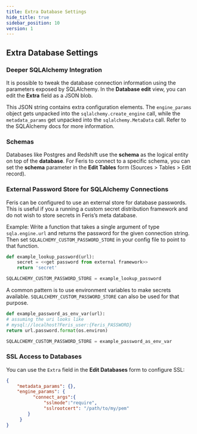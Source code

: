 ```yaml
---
title: Extra Database Settings
hide_title: true
sidebar_position: 10
version: 1
---
```


## Extra Database Settings

### Deeper SQLAlchemy Integration

It is possible to tweak the database connection information using the parameters exposed by
SQLAlchemy. In the **Database edit** view, you can edit the **Extra** field as a JSON blob.

This JSON string contains extra configuration elements. The `engine_params` object gets unpacked
into the `sqlalchemy.create_engine` call, while the `metadata_params` get unpacked into the
`sqlalchemy.MetaData` call. Refer to the SQLAlchemy docs for more information.

### Schemas

Databases like Postgres and Redshift use the **schema** as the logical entity on top of the
**database**. For Feris to connect to a specific schema, you can set the **schema** parameter in
the **Edit Tables** form (Sources > Tables > Edit record).

### External Password Store for SQLAlchemy Connections

Feris can be configured to use an external store for database passwords. This is useful if you a
running a custom secret distribution framework and do not wish to store secrets in Feris’s meta
database.

Example: Write a function that takes a single argument of type `sqla.engine.url` and returns the
password for the given connection string. Then set `SQLALCHEMY_CUSTOM_PASSWORD_STORE` in your config
file to point to that function.

```python
def example_lookup_password(url):
    secret = <<get password from external framework>>
    return 'secret'

SQLALCHEMY_CUSTOM_PASSWORD_STORE = example_lookup_password
```

A common pattern is to use environment variables to make secrets available.
`SQLALCHEMY_CUSTOM_PASSWORD_STORE` can also be used for that purpose.

```python
def example_password_as_env_var(url):
# assuming the uri looks like
# mysql://localhost?Feris_user:{Feris_PASSWORD}
return url.password.format(os.environ)

SQLALCHEMY_CUSTOM_PASSWORD_STORE = example_password_as_env_var
```

### SSL Access to Databases

You can use the `Extra` field in the **Edit Databases** form to configure SSL:

```JSON
{
    "metadata_params": {},
    "engine_params": {
          "connect_args":{
              "sslmode":"require",
              "sslrootcert": "/path/to/my/pem"
        }
     }
}
```

